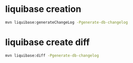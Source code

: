 # liquibase creation

``` bash
mvn liquibase:generateChangeLog -Pgenerate-db-changelog
```

# liquibase create diff

``` bash
mvn liquibase:diff -Pgenerate-db-changelog
```